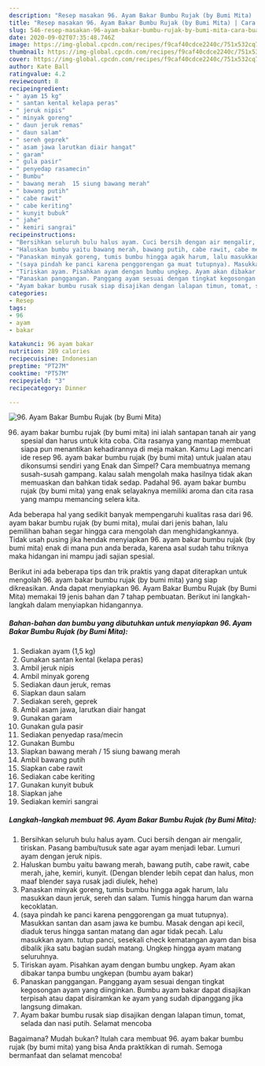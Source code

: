 ```yaml
---
description: "Resep masakan 96. Ayam Bakar Bumbu Rujak (by Bumi Mita) | Cara Buat 96. Ayam Bakar Bumbu Rujak (by Bumi Mita) Yang Paling Enak"
title: "Resep masakan 96. Ayam Bakar Bumbu Rujak (by Bumi Mita) | Cara Buat 96. Ayam Bakar Bumbu Rujak (by Bumi Mita) Yang Paling Enak"
slug: 546-resep-masakan-96-ayam-bakar-bumbu-rujak-by-bumi-mita-cara-buat-96-ayam-bakar-bumbu-rujak-by-bumi-mita-yang-paling-enak
date: 2020-09-02T07:35:48.746Z
image: https://img-global.cpcdn.com/recipes/f9caf40cdce2240c/751x532cq70/96-ayam-bakar-bumbu-rujak-by-bumi-mita-foto-resep-utama.jpg
thumbnail: https://img-global.cpcdn.com/recipes/f9caf40cdce2240c/751x532cq70/96-ayam-bakar-bumbu-rujak-by-bumi-mita-foto-resep-utama.jpg
cover: https://img-global.cpcdn.com/recipes/f9caf40cdce2240c/751x532cq70/96-ayam-bakar-bumbu-rujak-by-bumi-mita-foto-resep-utama.jpg
author: Kate Ball
ratingvalue: 4.2
reviewcount: 8
recipeingredient:
- " ayam 15 kg"
- " santan kental kelapa peras"
- " jeruk nipis"
- " minyak goreng"
- " daun jeruk remas"
- " daun salam"
- " sereh geprek"
- " asam jawa larutkan diair hangat"
- " garam"
- " gula pasir"
- " penyedap rasamecin"
- " Bumbu"
- " bawang merah  15 siung bawang merah"
- " bawang putih"
- " cabe rawit"
- " cabe keriting"
- " kunyit bubuk"
- " jahe"
- " kemiri sangrai"
recipeinstructions:
- "Bersihkan seluruh bulu halus ayam. Cuci bersih dengan air mengalir, tiriskan. Pasang bambu/tusuk sate agar ayam menjadi lebar. Lumuri ayam dengan jeruk nipis."
- "Haluskan bumbu yaitu bawang merah, bawang putih, cabe rawit, cabe merah, jahe, kemiri, kunyit. (Dengan blender lebih cepat dan halus, mon maaf blender saya rusak jadi diulek, hehe)"
- "Panaskan minyak goreng, tumis bumbu hingga agak harum, lalu masukkan daun jeruk, sereh dan salam. Tumis hingga harum dan warna kecoklatan."
- "(saya pindah ke panci karena penggorengan ga muat tutupnya). Masukkan santan dan asam jawa ke bumbu. Masak dengan api kecil, diaduk terus hingga santan matang dan agar tidak pecah. Lalu masukkan ayam. tutup panci, sesekali check kematangan ayam dan bisa dibalik jika satu bagian sudah matang. Ungkep hingga ayam matang seluruhnya."
- "Tiriskan ayam. Pisahkan ayam dengan bumbu ungkep. Ayam akan dibakar tanpa bumbu ungkepan (bumbu ayam bakar)"
- "Panaskan panggangan. Panggang ayam sesuai dengan tingkat kegosongan ayam yang diinginkan. Bumbu ayam bakar dapat disajikan terpisah atau dapat disiramkan ke ayam yang sudah dipanggang jika langsung dimakan."
- "Ayam bakar bumbu rusak siap disajikan dengan lalapan timun, tomat, selada dan nasi putih. Selamat mencoba"
categories:
- Resep
tags:
- 96
- ayam
- bakar

katakunci: 96 ayam bakar 
nutrition: 289 calories
recipecuisine: Indonesian
preptime: "PT27M"
cooktime: "PT57M"
recipeyield: "3"
recipecategory: Dinner

---
```



![96. Ayam Bakar Bumbu Rujak (by Bumi Mita)](https://img-global.cpcdn.com/recipes/f9caf40cdce2240c/751x532cq70/96-ayam-bakar-bumbu-rujak-by-bumi-mita-foto-resep-utama.jpg)


96. ayam bakar bumbu rujak (by bumi mita) ini ialah santapan tanah air yang spesial dan harus untuk kita coba. Cita rasanya yang mantap membuat siapa pun menantikan kehadirannya di meja makan.
Kamu Lagi mencari ide resep 96. ayam bakar bumbu rujak (by bumi mita) untuk jualan atau dikonsumsi sendiri yang Enak dan Simpel? Cara membuatnya memang susah-susah gampang. kalau salah mengolah maka hasilnya tidak akan memuaskan dan bahkan tidak sedap. Padahal 96. ayam bakar bumbu rujak (by bumi mita) yang enak selayaknya memiliki aroma dan cita rasa yang mampu memancing selera kita.



Ada beberapa hal yang sedikit banyak mempengaruhi kualitas rasa dari 96. ayam bakar bumbu rujak (by bumi mita), mulai dari jenis bahan, lalu pemilihan bahan segar hingga cara mengolah dan menghidangkannya. Tidak usah pusing jika hendak menyiapkan 96. ayam bakar bumbu rujak (by bumi mita) enak di mana pun anda berada, karena asal sudah tahu triknya maka hidangan ini mampu jadi sajian spesial.


Berikut ini ada beberapa tips dan trik praktis yang dapat diterapkan untuk mengolah 96. ayam bakar bumbu rujak (by bumi mita) yang siap dikreasikan. Anda dapat menyiapkan 96. Ayam Bakar Bumbu Rujak (by Bumi Mita) memakai 19 jenis bahan dan 7 tahap pembuatan. Berikut ini langkah-langkah dalam menyiapkan hidangannya.

<!--inarticleads1-->

##### Bahan-bahan dan bumbu yang dibutuhkan untuk menyiapkan 96. Ayam Bakar Bumbu Rujak (by Bumi Mita):

1. Sediakan  ayam (1,5 kg)
1. Gunakan  santan kental (kelapa peras)
1. Ambil  jeruk nipis
1. Ambil  minyak goreng
1. Sediakan  daun jeruk, remas
1. Siapkan  daun salam
1. Sediakan  sereh, geprek
1. Ambil  asam jawa, larutkan diair hangat
1. Gunakan  garam
1. Gunakan  gula pasir
1. Sediakan  penyedap rasa/mecin
1. Gunakan  Bumbu
1. Siapkan  bawang merah / 15 siung bawang merah
1. Ambil  bawang putih
1. Siapkan  cabe rawit
1. Sediakan  cabe keriting
1. Gunakan  kunyit bubuk
1. Siapkan  jahe
1. Sediakan  kemiri sangrai




<!--inarticleads2-->

##### Langkah-langkah membuat 96. Ayam Bakar Bumbu Rujak (by Bumi Mita):

1. Bersihkan seluruh bulu halus ayam. Cuci bersih dengan air mengalir, tiriskan. Pasang bambu/tusuk sate agar ayam menjadi lebar. Lumuri ayam dengan jeruk nipis.
1. Haluskan bumbu yaitu bawang merah, bawang putih, cabe rawit, cabe merah, jahe, kemiri, kunyit. (Dengan blender lebih cepat dan halus, mon maaf blender saya rusak jadi diulek, hehe)
1. Panaskan minyak goreng, tumis bumbu hingga agak harum, lalu masukkan daun jeruk, sereh dan salam. Tumis hingga harum dan warna kecoklatan.
1. (saya pindah ke panci karena penggorengan ga muat tutupnya). Masukkan santan dan asam jawa ke bumbu. Masak dengan api kecil, diaduk terus hingga santan matang dan agar tidak pecah. Lalu masukkan ayam. tutup panci, sesekali check kematangan ayam dan bisa dibalik jika satu bagian sudah matang. Ungkep hingga ayam matang seluruhnya.
1. Tiriskan ayam. Pisahkan ayam dengan bumbu ungkep. Ayam akan dibakar tanpa bumbu ungkepan (bumbu ayam bakar)
1. Panaskan panggangan. Panggang ayam sesuai dengan tingkat kegosongan ayam yang diinginkan. Bumbu ayam bakar dapat disajikan terpisah atau dapat disiramkan ke ayam yang sudah dipanggang jika langsung dimakan.
1. Ayam bakar bumbu rusak siap disajikan dengan lalapan timun, tomat, selada dan nasi putih. Selamat mencoba




Bagaimana? Mudah bukan? Itulah cara membuat 96. ayam bakar bumbu rujak (by bumi mita) yang bisa Anda praktikkan di rumah. Semoga bermanfaat dan selamat mencoba!
